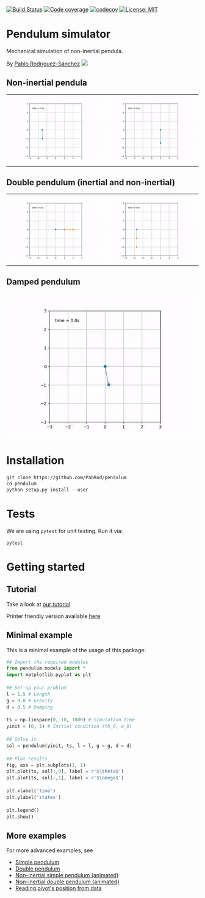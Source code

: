 [![Build Status](https://travis-ci.com/PabRod/pendulum.svg?branch=master)](https://travis-ci.com/PabRod/pendulum)
[![Code coverage](https://codecov.io/gh/PabRod/pendulum/graph/badge.svg)](https://codecov.io/gh/PabRod/pendulum)
[![codecov](https://img.shields.io/badge/lifecycle-experimental-orange.svg)](https://www.tidyverse.org/lifecycle/)
[![License: MIT](https://img.shields.io/badge/License-MIT-yellow.svg)](https://opensource.org/licenses/MIT)

# Pendulum simulator
Mechanical simulation of non-inertial pendula.

By [Pablo Rodríguez-Sánchez](https://pabrod.github.io) [![](https://orcid.org/sites/default/files/images/orcid_16x16.png)](https://orcid.org/0000-0002-2855-940X)

## Non-inertial pendula

|                            |                         |
|:--------------------------:|:-----------------------:|
| ![](figs/displacement.gif) | ![](figs/slingshot.gif) |

## Double pendulum (inertial and non-inertial)

|                      |                        |
|:--------------------:|:----------------------:|
| ![](figs/double.gif) | ![](figs/nidouble.gif) |

## Damped pendulum
![](figs/damped.gif)

# Installation
```
git clone https://github.com/PabRod/pendulum
cd pendulum
python setup.py install --user
```

# Tests
We are using `pytest` for unit testing. Run it via:

```
pytest
```

# Getting started

## Tutorial
Take a look at [our tutorial](vignettes/tutorial.html).

Printer friendly version available [here](vignettes/tutorial.pdf)

## Minimal example

This is a minimal example of the usage of this package:

```python
## Import the required modules
from pendulum.models import *
import matplotlib.pyplot as plt

## Set-up your problem
l = 1.5 # Length
g = 9.8 # Gravity
d = 0.5 # Damping

ts = np.linspace(0, 10, 1000) # Simulation time
yinit = (0, 1) # Initial condition (th_0, w_0)

## Solve it
sol = pendulum(yinit, ts, l = l, g = g, d = d)

## Plot results
fig, axs = plt.subplots(1, 1)
plt.plot(ts, sol[:,0], label = r'$\theta$')
plt.plot(ts, sol[:,1], label = r'$\omega$')

plt.xlabel('time')
plt.ylabel('states')

plt.legend()
plt.show()
```

## More examples
For more advanced examples, see

- [Simple pendulum](scripts/example_script.py)
- [Double pendulum](scripts/example_double_pendulum.py)
- [Non-inertial simple pendulum (animated)](scripts/animation_nipendulum.py)
- [Non-inertial double pendulum (animated)](scripts/animation_double_pendulum.py)
- [Reading pivot's position from data](scripts/animation_nipendulum_interp.py)
